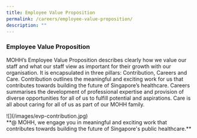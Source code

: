 ```yaml
---
title: Employee Value Proposition
permalink: /careers/employee-value-proposition/
description: ""
---
```

### Employee Value Proposition

MOHH’s Employee Value Proposition describes clearly how we value our staff and what our staff view as important for their growth with our organisation. It is encapsulated in three pillars: Contribution, Careers and Care. Contribution outlines the meaningful and exciting work for us that contributes towards building the future of Singapore’s healthcare. Careers summarises the development of professional expertise and provision of diverse opportunities for all of us to fulfill potential and aspirations. Care is all about caring for all of us as part of our MOHH family.​

<div class="row">
	<div class="is-3">
		![](/images/evp-contribution.jpg)
	</div>	
	<div class="is-5">
	**@ MOHH, we engage you in meaningful and exciting work that contributes towards building the future of Singapore's public healthcare.**
	</div>
</div>